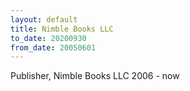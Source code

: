 ```yaml
---
layout: default
title: Nimble Books LLC
to_date: 20200930
from_date: 20050601
---
```

Publisher, Nimble Books LLC 2006 - now